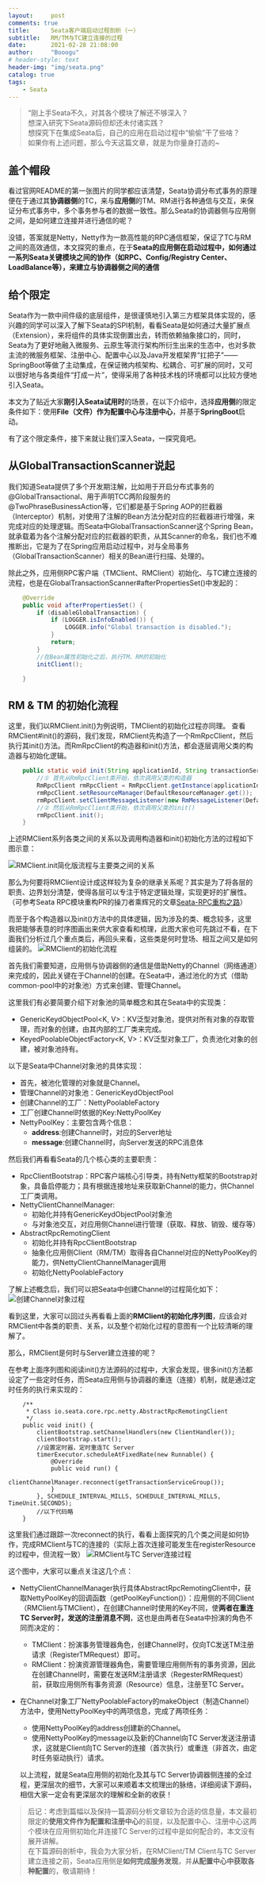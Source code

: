 ```yaml
---
layout:     post
comments: true
title:      Seata客户端启动过程剖析（一）
subtitle:   RM/TM与TC建立连接的过程
date:       2021-02-28 21:08:00
author:     "Booogu"
# header-style: text
header-img: "img/seata.png"
catalog: true
tags:
    - Seata
---
```


> “刚上手Seata不久，对其各个模块了解还不够深入？ <br>
想深入研究下Seata源码但却还未付诸实践？<br>
想探究下在集成Seata后，自己的应用在启动过程中“偷偷”干了些啥？<br>
如果你有上述问题，那么今天这篇文章，就是为你量身打造的~

## 盖个帽段
看过官网README的第一张图片的同学都应该清楚，Seata协调分布式事务的原理便在于通过其**协调器侧**的TC，来与**应用侧**的TM、RM进行各种通信与交互，来保证分布式事务中，多个事务参与者的数据一致性。那么Seata的协调器侧与应用侧之间，是如何建立连接并进行通信的呢？

没错，答案就是Netty，Netty作为一款高性能的RPC通信框架，保证了TC与RM之间的高效通信，本文探究的重点，在于**Seata的应用侧在启动过程中，如何通过一系列Seata关键模块之间的协作（如RPC、Config/Registry Center、LoadBalance等），来建立与协调器侧之间的通信**

## 给个限定
Seata作为一款中间件级的底层组件，是很谨慎地引入第三方框架具体实现的，感兴趣的同学可以深入了解下Seata的SPI机制，看看Seata是如何通过大量扩展点（Extension），来将组件的具体实现倒置出去，转而依赖抽象接口的，同时，Seata为了更好地融入微服务、云原生等流行架构所衍生出来的生态中，也对多款主流的微服务框架、注册中心、配置中心以及Java开发框架界“扛把子”——SpringBoot等做了主动集成，在保证微内核架构、松耦合、可扩展的同时，又可以很好地与各类组件“打成一片”，使得采用了各种技术栈的环境都可以比较方便地引入Seata。

本文为了贴近大家**刚引入Seata试用时**的场景，在以下介绍中，选择**应用侧**的限定条件如下：使用**File（文件）作为配置中心与注册中心**，并基于**SpringBoot**启动。

有了这个限定条件，接下来就让我们深入Seata，一探究竟吧。

## 从GlobalTransactionScanner说起
我们知道Seata提供了多个开发期注解，比如用于开启分布式事务的@GlobalTransactional、用于声明TCC两阶段服务的@TwoPhraseBusinessAction等，它们都是基于Spring AOP的拦截器（Interceptor）机制，对使用了注解的Bean方法分配对应的拦截器进行增强，来完成对应的处理逻辑。而Seata中GlobalTransactionScanner这个Spring Bean，就承载着为各个注解分配对应的拦截器的职责，从其Scanner的命名，我们也不难推断出，它是为了在Spring应用启动过程中，对与全局事务（GlobalTransactionScanner）相关的Bean进行扫描、处理的。

除此之外，应用侧RPC客户端（TMClient、RMClient）初始化、与TC建立连接的流程，也是在GlobalTransactionScanner#afterPropertiesSet()中发起的：
````java
    @Override
    public void afterPropertiesSet() {
        if (disableGlobalTransaction) {
            if (LOGGER.isInfoEnabled()) {
                LOGGER.info("Global transaction is disabled.");
            }
            return;
        }
        //在Bean属性初始化之后，执行TM、RM的初始化
        initClient();

    }
````

## RM & TM 的初始化流程
这里，我们以RMClient.init()为例说明，TMClient的初始化过程亦同理。
查看RMClient#init()的源码，我们发现，RMClient先构造了一个RmRpcClient，然后执行其init()方法。而RmRpcClient的构造器和init()方法，都会逐层调用父类的构造器与初始化逻辑。
```java
    public static void init(String applicationId, String transactionServiceGroup) {
        //① 首先从RmRpcClient类开始，依次调用父类的构造器
        RmRpcClient rmRpcClient = RmRpcClient.getInstance(applicationId, transactionServiceGroup);
        rmRpcClient.setResourceManager(DefaultResourceManager.get());
        rmRpcClient.setClientMessageListener(new RmMessageListener(DefaultRMHandler.get(), rmRpcClient));
        //② 然后从RmRpcClient类开始，依次调用父类的init()
        rmRpcClient.init();
    }
```
上述RMClient系列各类之间的关系以及调用构造器和init()初始化方法的过程如下图示意：
 <!-- <img class="shadow" src="/img/in-post/post-kuaidi-1.jpg" width="260"> -->
<!-- ![RMClient.init简化版流程与主要类之间的关系](../img/in-post/rmclient_relation.jpg) -->
![RMClient.init简化版流程与主要类之间的关系](http://booogu.top/img/in-post/rmclient_relation.jpg)

那么为何要将RMClient设计成这样较为复杂的继承关系呢？其实是为了将各层的职责、边界划分清楚，使得各层可以专注于特定逻辑处理，实现更好的扩展性。（可参考Seata RPC模块重构PR的操刀者乘辉兄的文章[Seata-RPC重构之路]()）

而至于各个构造器以及init()方法中的具体逻辑，因为涉及的类、概念较多，这里我把能够表意的时序图画出来供大家查看和梳理，此图大家也可先跳过不看，在下面我们分析过几个重点类后，再回头来看，这些类是何时登场、相互之间又是如何组装的。
![RMClient的初始化流程](http://booogu.top/img/in-post/rmclient_initialization.png)

首先我们需要知道，应用侧与协调器侧的通信是借助Netty的Channel（网络通道）来完成的，因此关键在于Channel的创建。在Seata中，通过池化的方式（借助common-pool中的对象池）方式来创建、管理Channel。

这里我们有必要简要介绍下对象池的简单概念和其在Seata中的实现类：
* GenericKeydObjectPool<K, V>：KV泛型对象池，提供对所有对象的存取管理，而对象的创建，由其内部的工厂类来完成。
* KeyedPoolableObjectFactory<K, V>：KV泛型对象工厂，负责池化对象的创建，被对象池持有。

以下是Seata中Channel对象池的具体实现：
* 首先，被池化管理的对象就是Channel。
* 管理Channel的对象池：GenericKeydObjectPool
* 创建Channel的工厂：NettyPoolableFactory
* 工厂创建Channel时依据的Key:NettyPoolKey
* NettyPoolKey：主要包含两个信息：
    - **address**:创建Channel时，对应的Server地址
    - **message**:创建Channel时，向Server发送的RPC消息体

然后我们再看看Seata的几个核心类的主要职责：
* RpcClientBootstrap：RPC客户端核心引导类，持有Netty框架的Bootstrap对象，具备启停能力；具有根据连接地址来获取新Channel的能力，供Channel工厂类调用。
* NettyClientChannelManager:
  - 初始化并持有GenericKeydObjectPool对象池
  - 与对象池交互，对应用侧Channel进行管理（获取、释放、销毁、缓存等）
* AbstractRpcRemotingClient
  - 初始化并持有RpcClientBootstrap
  - 抽象化应用侧Client（RM/TM）取得各自Channel对应的NettyPoolKey的能力，供NettyClientChannelManager调用
  - 初始化NettyPoolableFactory

了解上述概念后，我们可以把Seata中创建Channel的过程简化如下：
![创建Channel对象过程](http://booogu.top/img/in-post/create_channel.jpg)

  看到这里，大家可以回过头再看看上面的**RMClient的初始化序列图**，应该会对RMClient中各类的职责、关系，以及整个初始化过程的意图有一个比较清晰的理解了。
  
  那么，RMClient是何时与Server建立连接的呢？

  在参考上面序列图和阅读init()方法源码的过程中，大家会发现，很多init()方法都设定了一些定时任务，而Seata应用侧与协调器的重连（连接）机制，就是通过定时任务的执行来实现的：

```appscript
    /**
     * Class io.seata.core.rpc.netty.AbstractRpcRemotingClient
     */
    public void init() {
        clientBootstrap.setChannelHandlers(new ClientHandler());
        clientBootstrap.start();
        //设置定时器，定时重连TC Server
        timerExecutor.scheduleAtFixedRate(new Runnable() {
            @Override
            public void run() {
                clientChannelManager.reconnect(getTransactionServiceGroup());
            }
        }, SCHEDULE_INTERVAL_MILLS, SCHEDULE_INTERVAL_MILLS, TimeUnit.SECONDS);
        //以下代码略
    }
```


这里我们通过跟踪一次reconnect的执行，看看上面探究的几个类之间是如何协作，完成RMClient与TC的连接的（实际上首次连接可能发生在registerResource的过程中，但流程一致）
![RMClient与TC Server连接过程](http://booogu.top/img/in-post/rmclient_connect_tcserver.png)

这个图中，大家可以重点关注这几个点：
* NettyClientChannelManager执行具体AbstractRpcRemotingClient中，获取NettyPoolKey的回调函数（getPoolKeyFunction()）：应用侧的不同Client（RMClient与TMClient），在创建Channel时使用的Key不同，使**两者在重连TC Server时，发送的注册消息不同**，这也是由两者在Seata中扮演的角色不同而决定的：
  - TMClient：扮演事务管理器角色，创建Channel时，仅向TC发送TM注册请求（RegisterTMRequest）即可。
  - RMClient：扮演资源管理器角色，需要管理应用侧所有的事务资源，因此在创建Channel时，需要在发送RM注册请求（RegesterRMRequest）前，获取应用侧所有事务资源（Resource）信息，注册至TC Server。
* 在Channel对象工厂NettyPoolableFactory的makeObject（制造Channel）方法中，使用NettyPoolKey中的两项信息，完成了两项任务：
    - 使用NettyPoolKey的address创建新的Channel。
    - 使用NettyPoolKey的message以及新的Channel向TC Server发送注册请求，这就是Client向TC Server的连接（首次执行）或重连（非首次，由定时任务驱动执行）请求。

  以上流程，就是Seata应用侧的初始化及其与TC Server协调器侧连接的全过程，更深层次的细节，大家可以来顺着本文梳理出的脉络，详细阅读下源码，相信大家一定会有更深层次的理解和全新的收获！

> 后记：考虑到篇幅以及保持一篇源码分析文章较为合适的信息量，本文最初限定的**使用文件作为配置和注册中心**的前提，以及配置中心、注册中心这两个模块在应用侧初始化并连接TC Server的过程中是如何配合的，本文没有展开讲解。<br>
在下篇源码剖析中，我会为大家分析，在RMClient/TM Client与TC Server建立连接之前，Seata应用侧是**如何完成服务发现**，并**从配置中心中获取各种配置**的，敬请期待！

